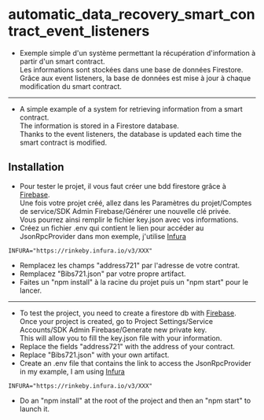 # automatic_data_recovery_smart_contract_event_listeners
* Exemple simple d'un système permettant la récupération d'information à partir d'un smart contract.  
Les informations sont stockées dans une base de données Firestore.  
Grâce aux event listeners, la base de données est mise à jour à chaque modification du smart contract.
----------------
* A simple example of a system for retrieving information from a smart contract.  
The information is stored in a Firestore database.  
Thanks to the event listeners, the database is updated each time the smart contract is modified.

## Installation
* Pour tester le projet, il vous faut créer une bdd firestore grâce à [Firebase](https://firebase.google.com/).  
Une fois votre projet créé, allez dans les Paramètres du projet/Comptes de service/SDK Admin Firebase/Générer une nouvelle clé privée.  
Vous pourrez ainsi remplir le fichier key.json avec vos informations.  
* Créez un fichier .env qui contient le lien pour accéder au JsonRpcProvider dans mon exemple, j'utilise [Infura](https://infura.io/)
```
INFURA="https://rinkeby.infura.io/v3/XXX"
```
* Remplacez les champs "address721" par l'adresse de votre contrat.
* Remplacez "Bibs721.json" par votre propre artifact.
* Faites un "npm install" à la racine du projet puis un "npm start" pour le lancer.
----------------
* To test the project, you need to create a firestore db with [Firebase](https://firebase.google.com/).  
Once your project is created, go to Project Settings/Service Accounts/SDK Admin Firebase/Generate new private key.  
This will allow you to fill the key.json file with your information.  
* Replace the fields "address721" with the address of your contract.
* Replace "Bibs721.json" with your own artifact.
* Create an .env file that contains the link to access the JsonRpcProvider in my example, I am using [Infura](https://infura.io/)
```
INFURA="https://rinkeby.infura.io/v3/XXX"
```
* Do an "npm install" at the root of the project and then an "npm start" to launch it.